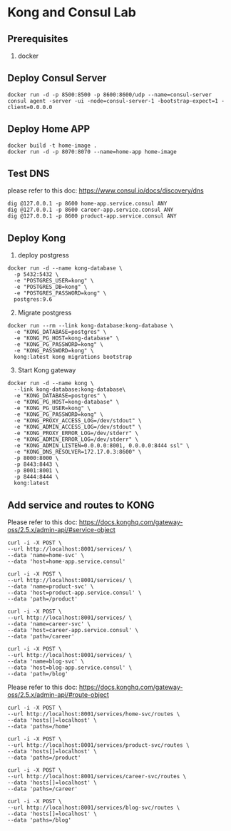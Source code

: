 # Kong and Consul Lab

## Prerequisites

1. docker

## Deploy Consul Server
```
docker run -d -p 8500:8500 -p 8600:8600/udp --name=consul-server consul agent -server -ui -node=consul-server-1 -bootstrap-expect=1 -client=0.0.0.0 
```


## Deploy Home APP
```
docker build -t home-image .
docker run -d -p 8070:8070 --name=home-app home-image
```

## Test DNS
please refer to this doc: https://www.consul.io/docs/discovery/dns
```
dig @127.0.0.1 -p 8600 home-app.service.consul ANY
dig @127.0.0.1 -p 8600 career-app.service.consul ANY
dig @127.0.0.1 -p 8600 product-app.service.consul ANY
```


## Deploy Kong

1. deploy postgress
```
docker run -d --name kong-database \
  -p 5432:5432 \
  -e "POSTGRES_USER=kong" \
  -e "POSTGRES_DB=kong" \
  -e "POSTGRES_PASSWORD=kong" \
  postgres:9.6
```

2. Migrate postgress
```
docker run --rm --link kong-database:kong-database \
  -e "KONG_DATABASE=postgres" \
  -e "KONG_PG_HOST=kong-database" \
  -e "KONG_PG_PASSWORD=kong" \
  -e "KONG_PASSWORD=kong" \
  kong:latest kong migrations bootstrap
```

3. Start Kong gateway
```
docker run -d --name kong \
  --link kong-database:kong-database\
  -e "KONG_DATABASE=postgres" \
  -e "KONG_PG_HOST=kong-database" \
  -e "KONG_PG_USER=kong" \
  -e "KONG_PG_PASSWORD=kong" \
  -e "KONG_PROXY_ACCESS_LOG=/dev/stdout" \
  -e "KONG_ADMIN_ACCESS_LOG=/dev/stdout" \
  -e "KONG_PROXY_ERROR_LOG=/dev/stderr" \
  -e "KONG_ADMIN_ERROR_LOG=/dev/stderr" \
  -e "KONG_ADMIN_LISTEN=0.0.0.0:8001, 0.0.0.0:8444 ssl" \
  -e "KONG_DNS_RESOLVER=172.17.0.3:8600" \
  -p 8000:8000 \
  -p 8443:8443 \
  -p 8001:8001 \
  -p 8444:8444 \
  kong:latest
```

## Add service and routes to KONG

Please refer to this doc: https://docs.konghq.com/gateway-oss/2.5.x/admin-api/#service-object
```
curl -i -X POST \
--url http://localhost:8001/services/ \
--data 'name=home-svc' \
--data 'host=home-app.service.consul'

curl -i -X POST \
--url http://localhost:8001/services/ \
--data 'name=product-svc' \
--data 'host=product-app.service.consul' \
--data 'path=/product'

curl -i -X POST \
--url http://localhost:8001/services/ \
--data 'name=career-svc' \
--data 'host=career-app.service.consul' \
--data 'path=/career'

curl -i -X POST \
--url http://localhost:8001/services/ \
--data 'name=blog-svc' \
--data 'host=blog-app.service.consul' \
--data 'path=/blog'
```

Please refer to this doc: https://docs.konghq.com/gateway-oss/2.5.x/admin-api/#route-object
```
curl -i -X POST \
--url http://localhost:8001/services/home-svc/routes \
--data 'hosts[]=localhost' \
--data 'paths=/home'

curl -i -X POST \
--url http://localhost:8001/services/product-svc/routes \
--data 'hosts[]=localhost' \
--data 'paths=/product'

curl -i -X POST \
--url http://localhost:8001/services/career-svc/routes \
--data 'hosts[]=localhost' \
--data 'paths=/career'

curl -i -X POST \
--url http://localhost:8001/services/blog-svc/routes \
--data 'hosts[]=localhost' \
--data 'paths=/blog'
```
